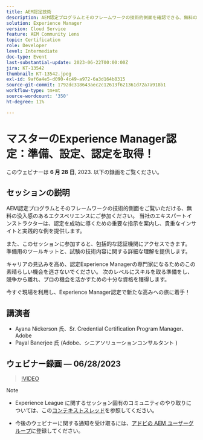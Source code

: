```yaml
---
title: AEM認定技術
description: AEM認定プログラムとそのフレームワークの技術的側面を確認できる、無料の没入型エクスペリエンスにご参加ください。 また、本セッションに参加することで、総合的な認証機関をご利用いただけます。 試験の技術的な内容を深く理解し、準備用のツールキットを提供します。この素晴らしい機会を逃さずに、キャリアの見込みを高め、認定Experience Managerの専門家になってください。 次のレベルにスキルを取る準備をし、競争から離れ、プロの機会を開くための十分な資格を獲得します。今日の場所を主張し、Experience Manager認定で新しい高所への旅に着手します！
solution: Experience Manager
version: Cloud Service
feature: AEM Community Lens
topic: Certification
role: Developer
level: Intermediate
doc-type: Event
last-substantial-update: 2023-06-22T00:00:00Z
jira: KT-13542
thumbnail: KT-13542.jpeg
exl-id: 9af6a4e5-d090-4c49-a972-6a3d164b8315
source-git-commit: 1792dc318643aec2c12613f621361d72a7a918b1
workflow-type: tm+mt
source-wordcount: '350'
ht-degree: 11%

---
```


# マスターのExperience Manager認定：準備、設定、認定を取得！

このウェビナーは **6 月 28 日**, 2023. 以下の録画をご覧ください。

## セッションの説明

AEM認定プログラムとそのフレームワークの技術的側面をご覧いただける、無料の没入感のあるエクスペリエンスにご参加ください。 当社のエキスパートインストラクターは、認定を成功に導くための重要な指示を案内し、貴重なインサイトと実践的な例を提供します。

また、このセッションに参加すると、包括的な認証機関にアクセスできます。 準備用のツールキットと、試験の技術内容に関する詳細な理解を提供します。

キャリアの見込みを高め、認定Experience Managerの専門家になるためのこの素晴らしい機会を逃さないでください。 次のレベルにスキルを取る準備をし、競争から離れ、プロの機会を活かすための十分な資格を獲得します。

今すぐ現場を利用し、Experience Manager認定で新たな高みへの旅に着手！

## 講演者

* Ayana Nickerson 氏、Sr. Credential Certification Program Manager、Adobe
* Payal Banerjee 氏 (Adobe、シニアソリューションコンサルタント )

## ウェビナー録画 — 06/28/2023

>[!VIDEO](https://video.tv.adobe.com/v/3421028)

>[!NOTE]
>
>* Experience League に関するセッション固有のコミュニティのやり取りについては、この[コンテキストスレッド](https://adobe.ly/3p2CmbA)を参照してください。
>
>* 今後のウェビナーに関する通知を受け取るには、[アドビの AEM ユーザーグループ](https://aem-augs.adobe.com/)に登録してください。
